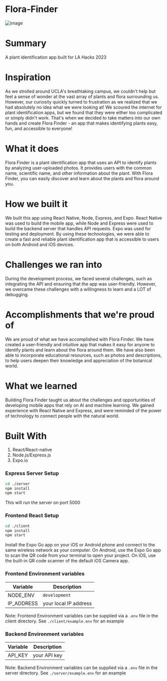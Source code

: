 # Flora-Finder

![image](https://user-images.githubusercontent.com/103216050/234118945-1e14c2a1-0000-4645-9efa-8230fd91d234.png)


# Summary
A plant identification app built for LA Hacks 2023

# Inspiration
As we strolled around UCLA's breathtaking campus, we couldn't help but feel a sense of wonder at the vast array of plants and flora surrounding us. However, our curiosity quickly turned to frustration as we realized that we had absolutely no idea what we were looking at! We scoured the internet for plant identification apps, but we found that they were either too complicated or simply didn't work. That's when we decided to take matters into our own hands and create Flora Finder - an app that makes identifying plants easy, fun, and accessible to everyone!

# What it does
Flora Finder is a plant identification app that uses an API to identify plants by analyzing user-uploaded photos. It provides users with the common name, scientific name, and other information about the plant. With Flora Finder, you can easily discover and learn about the plants and flora around you.

# How we built it
We built this app using React Native, Node, Express, and Expo. React Native was used to build the mobile app, while Node and Express were used to build the backend server that handles API requests. Expo was used for testing and deployment. By using these technologies, we were able to create a fast and reliable plant identification app that is accessible to users on both Android and iOS devices.

# Challenges we ran into
During the development process, we faced several challenges, such as integrating the API and ensuring that the app was user-friendly. However, we overcame these challenges with a willingness to learn and a LOT of debugging.

# Accomplishments that we're proud of
We are proud of what we have accomplished with Flora Finder. We have created a user-friendly and intuitive app that makes it easy for anyone to identify plants and learn about the flora around them. We have also been able to incorporate educational resources, such as photos and descriptions, to help users deepen their knowledge and appreciation of the botanical world.

# What we learned
Building Flora Finder taught us about the challenges and opportunities of developing mobile apps that rely on AI and machine learning. We gained experience with React Native and Express, and were reminded of the power of technology to connect people with the natural world.

# Built With
1. React/React-native
2. Node.js/Express.js
3. Expo.io

### Express Server Setup 

```sh
cd ./server
npm install
npm start
```

This will run the server on port 5000

### Frontend React Setup
```sh
cd ./client
npm install
npm start
```

Install the Expo Go app on your iOS or Android phone and connect to the same wireless network as your computer. On Android, use the Expo Go app to scan the QR code from your terminal to open your project. On iOS, use the built-in QR code scanner of the default iOS Camera app.

### Frontend Environment variables 

| Variable    | Description                                 |
| ----------- | ------------------------------------------- |
| NODE_ENV    | `development`                               |
| IP_ADDRESS  | your local IP address                       |

Note: Frontend Environment variables can be supplied via a `.env` file in the client directory. See  `./client/example.env` for an example

### Backend Environment variables 

| Variable    | Description                                 |
| ----------- | ------------------------------------------- |
| API_KEY     | your API key                                |

Note: Backend Environment variables can be supplied via a `.env` file in the server directory. See  `./server/example.env` for an example
